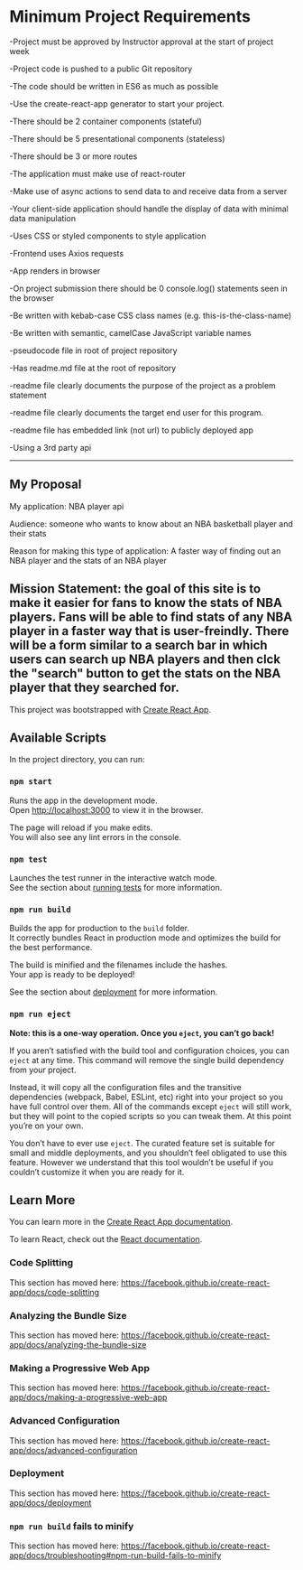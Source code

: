 # Minimum Project Requirements

-Project must be approved by Instructor approval at the start of project week

-Project code is pushed to a public Git repository

-The code should be written in ES6 as much as possible

-Use the create-react-app generator to start your project.

-There should be 2 container components (stateful)

-There should be 5 presentational components (stateless)

-There should be 3 or more routes

-The application must make use of react-router

-Make use of async actions to send data to and receive data from a server

-Your client-side application should handle the display of data with minimal data manipulation

-Uses CSS or styled components to style application

-Frontend uses Axios requests 

-App renders in browser

-On project submission there should be 0 console.log() statements seen in the browser

-Be written with kebab-case CSS class names (e.g. this-is-the-class-name)

-Be written with semantic, camelCase JavaScript variable names

-pseudocode file in root of project repository

-Has readme.md file at the root of repository

-readme file clearly documents the purpose of the project as a problem statement

-readme file clearly documents the target end user for this program.

-readme file has embedded link (not url) to publicly deployed app

-Using a 3rd party api



----------------------------------------------------------------------------------------------------------------------------------------
## My Proposal

My application: NBA player api

Audience: someone who wants to know about an NBA basketball player and their stats

Reason for making this type of application: A faster way of finding out  an NBA player and the stats of an NBA player

Mission Statement: the goal of this site is to make it easier for fans to know the stats of NBA players. Fans will be able to find stats of any NBA player in a faster way that is user-freindly. There will be a form similar to a search bar in which users can search up NBA players and then clck the "search" button to get the stats on the NBA player that they searched for. 
----------------------------------------------------------------------------------------------------------------------------------------













This project was bootstrapped with [Create React App](https://github.com/facebook/create-react-app).

## Available Scripts

In the project directory, you can run:

### `npm start`

Runs the app in the development mode.<br />
Open [http://localhost:3000](http://localhost:3000) to view it in the browser.

The page will reload if you make edits.<br />
You will also see any lint errors in the console.

### `npm test`

Launches the test runner in the interactive watch mode.<br />
See the section about [running tests](https://facebook.github.io/create-react-app/docs/running-tests) for more information.

### `npm run build`

Builds the app for production to the `build` folder.<br />
It correctly bundles React in production mode and optimizes the build for the best performance.

The build is minified and the filenames include the hashes.<br />
Your app is ready to be deployed!

See the section about [deployment](https://facebook.github.io/create-react-app/docs/deployment) for more information.

### `npm run eject`

**Note: this is a one-way operation. Once you `eject`, you can’t go back!**

If you aren’t satisfied with the build tool and configuration choices, you can `eject` at any time. This command will remove the single build dependency from your project.

Instead, it will copy all the configuration files and the transitive dependencies (webpack, Babel, ESLint, etc) right into your project so you have full control over them. All of the commands except `eject` will still work, but they will point to the copied scripts so you can tweak them. At this point you’re on your own.

You don’t have to ever use `eject`. The curated feature set is suitable for small and middle deployments, and you shouldn’t feel obligated to use this feature. However we understand that this tool wouldn’t be useful if you couldn’t customize it when you are ready for it.

## Learn More

You can learn more in the [Create React App documentation](https://facebook.github.io/create-react-app/docs/getting-started).

To learn React, check out the [React documentation](https://reactjs.org/).

### Code Splitting

This section has moved here: https://facebook.github.io/create-react-app/docs/code-splitting

### Analyzing the Bundle Size

This section has moved here: https://facebook.github.io/create-react-app/docs/analyzing-the-bundle-size

### Making a Progressive Web App

This section has moved here: https://facebook.github.io/create-react-app/docs/making-a-progressive-web-app

### Advanced Configuration

This section has moved here: https://facebook.github.io/create-react-app/docs/advanced-configuration

### Deployment

This section has moved here: https://facebook.github.io/create-react-app/docs/deployment

### `npm run build` fails to minify

This section has moved here: https://facebook.github.io/create-react-app/docs/troubleshooting#npm-run-build-fails-to-minify
